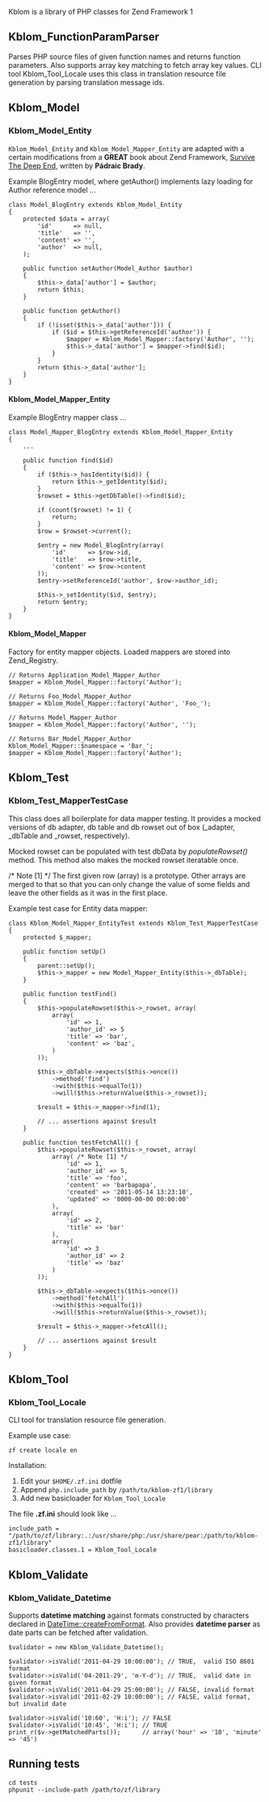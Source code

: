 Kblom is a library of PHP classes for Zend Framework 1

## Kblom_FunctionParamParser

Parses PHP source files of given function names and returns function
parameters. Also supports array key matching to fetch array key values.
CLI tool Kblom_Tool_Locale uses this class in translation resource file
generation by parsing translation message ids.

## Kblom_Model

### Kblom_Model_Entity

`Kblom_Model_Entity` and `Kblom_Model_Mapper_Entity` are adapted with a certain
modifications from a __GREAT__ book about Zend Framework,
[Survive The Deep End](http://survivethedeepend.com/), written by __Pádraic Brady__.

Example BlogEntry model, where getAuthor() implements lazy loading for Author
reference model ...

	class Model_BlogEntry extends Kblom_Model_Entity
	{
		protected $data = array(
			'id'      => null,
			'title'   => '',
			'content' => '',
			'author'  => null,
		);

		public function setAuthor(Model_Author $author)
		{
			$this->_data['author'] = $author;
			return $this;
		}

		public function getAuthor()
		{
			if (!isset($this->_data['author'])) {
				if ($id = $this->getReferenceId('author')) {
					$mapper = Kblom_Model_Mapper::factory('Author', '');
					$this->_data['author'] = $mapper->find($id);
				}
			}
			return $this->_data['author'];
		}
	}

#### Kblom_Model_Mapper_Entity

Example BlogEntry mapper class ...

	class Model_Mapper_BlogEntry extends Kblom_Model_Mapper_Entity
	{
		...

		public function find($id)
		{
			if ($this->_hasIdentity($id)) {
				return $this->_getIdentity($id);
			}
			$rowset = $this->getDbTable()->find($id);

			if (count($rowset) != 1) {
				return;
			}
			$row = $rowset->current();

			$entry = new Model_BlogEntry(array(
				'id'      => $row->id,
				'title'   => $row->title,
				'content' => $row->content
			));
			$entry->setReferenceId('author', $row->author_id);

			$this->_setIdentity($id, $entry);
			return $entry;
		}
	}

#### Kblom_Model_Mapper

Factory for entity mapper objects. Loaded mappers are stored into Zend_Registry.

	// Returns Application_Model_Mapper_Author
	$mapper = Kblom_Model_Mapper::factory('Author');

	// Returns Foo_Model_Mapper_Author
	$mapper = Kblom_Model_Mapper::factory('Author', 'Foo_');

	// Returns Model_Mapper_Author
	$mapper = Kblom_Model_Mapper::factory('Author', '');

	// Returns Bar_Model_Mapper_Author
	Kblom_Model_Mapper::$namespace = 'Bar_';
	$mapper = Kblom_Model_Mapper::factory('Author');

## Kblom_Test

### Kblom_Test_MapperTestCase

This class does all boilerplate for data mapper testing. It provides a mocked
versions of db adapter, db table and db rowset out of box (_adapter, _dbTable and
_rowset, respectively).

Mocked rowset can be populated with test dbData by _populateRowset()_ method.
This method also makes the mocked rowset iteratable once.

/* Note [1] */ The first given row (array) is a prototype. Other arrays are
merged to that so that you can only change the value of some fields and leave
the other fields as it was in the first place.

Example test case for Entity data mapper:

	class Kblom_Model_Mapper_EntityTest extends Kblom_Test_MapperTestCase
	{
		protected $_mapper;

		public function setUp()
		{
			parent::setUp();
			$this->_mapper = new Model_Mapper_Entity($this->_dbTable);
		}

		public function testFind()
		{
			$this->populateRowset($this->_rowset, array(
				array(
					'id' => 1,
					'author_id' => 5
					'title' => 'bar',
					'content' => 'baz',
				)
			));

			$this->_dbTable->expects($this->once())
				->method('find')
				->with($this->equalTo(1))
				->will($this->returnValue($this->_rowset));

			$result = $this->_mapper->find(1);

			// ... assertions against $result
		}

 		public function testFetchAll() {
			$this->populateRowset($this->_rowset, array(
				array( /* Note [1] */
					'id' => 1,
					'author_id' => 5,
					'title' => 'foo',
					'content' => 'barbapapa',
					'created' => '2011-05-14 13:23:10',
					'updated' => '0000-00-00 00:00:00'
				),
				array(
					'id' => 2,
					'title' => 'bar'
				),
				array(
					'id' => 3
					'author_id' => 2
					'title' => 'baz'
				)
			));

 			$this->_dbTable->expects($this->once())
				->method('fetchAll')
				->with($this->equalTo(1))
				->will($this->returnValue($this->_rowset));
 			
			$result = $this->_mapper->fetcAll();

			// ... assertions against $result
		}
	}

## Kblom_Tool

### Kblom_Tool_Locale

CLI tool for translation resource file generation.

Example use case:

	zf create locale en

Installation:

1. Edit your `$HOME/.zf.ini` dotfile
2. Append `php.include_path` by `/path/to/kblom-zf1/library`
3. Add new basicloader for `Kblom_Tool_Locale`

The file __.zf.ini__ should look like ...

	include_path = "/path/to/zf/library:.:/usr/share/php:/usr/share/pear:/path/to/kblom-zf1/library"
	basicloader.classes.1 = Kblom_Tool_Locale

## Kblom_Validate

### Kblom_Validate_Datetime

Supports __datetime matching__ against formats constructed by characters
declared in [DateTime::createFromFormat](http://www.php.net/manual/en/datetime.createfromformat.php).
Also provides __datetime parser__ as date parts can be fetched after validation.

	$validator = new Kblom_Validate_Datetime();

	$validator->isValid('2011-04-29 10:00:00'); // TRUE,  valid ISO 8601 format
	$validator->isValid('04-2011-29', 'm-Y-d'); // TRUE,  valid date in given format
	$validator->isValid('2011-04-29 25:00:00'); // FALSE, invalid format
	$validator->isValid('2011-02-29 10:00:00'); // FALSE, valid format, but invalid date
	
	$validator->isValid('10:60', 'H:i'); // FALSE
	$validator->isValid('10:45', 'H:i'); // TRUE
	print_r($v->getMatchedParts());      // array('hour' => '10', 'minute' => '45')

## Running tests

	cd tests
	phpunit --include-path /path/to/zf/library

